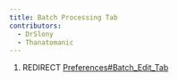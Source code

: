 ```yaml
---
title: Batch Processing Tab
contributors:
  - DrSlony
  - Thanatomanic
---
```


1.  REDIRECT
    [Preferences#Batch_Edit_Tab](Preferences#Batch_Edit_Tab.md)
